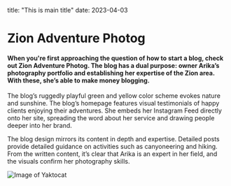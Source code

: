 title: "This is main title"
date: 2023-04-03

# Zion Adventure Photog
#### When you're first approaching the question of how to start a blog, check out Zion Adventure Photog. The blog has a dual purpose: owner Arika’s photography portfolio and establishing her expertise of the Zion area. With these, she’s able to make money blogging.

The blog’s ruggedly playful green and yellow color scheme evokes nature and sunshine. The blog’s homepage features visual testimonials of happy clients enjoying their adventures. She embeds her Instagram Feed directly onto her site, spreading the word about her service and drawing people deeper into her brand.


The blog design mirrors its content in depth and expertise. Detailed posts provide detailed guidance on activities such as canyoneering and hiking. From the written content, it’s clear that Arika is an expert in her field, and the visuals confirm her photography skills.

![Image of Yaktocat](https://www.zionadventurephotog.com/)
